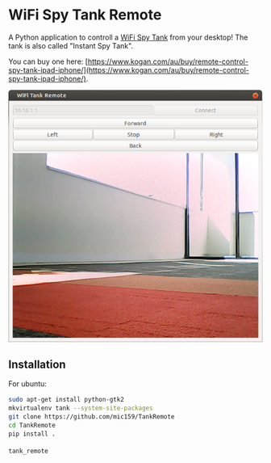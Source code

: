 WiFi Spy Tank Remote
====================

A Python application to controll a [WiFi Spy Tank](https://www.kogan.com/au/buy/remote-control-spy-tank-ipad-iphone/) from your desktop!
The tank is also called "Instant Spy Tank".

You can buy one here: [https://www.kogan.com/au/buy/remote-control-spy-tank-ipad-iphone/](https://www.kogan.com/au/buy/remote-control-spy-tank-ipad-iphone/).

![Connected Screenshot](screenshot_video.png)

Installation
------------

For ubuntu:
```bash
sudo apt-get install python-gtk2
mkvirtualenv tank --system-site-packages
git clone https://github.com/mic159/TankRemote
cd TankRemote
pip install .

tank_remote
```
